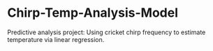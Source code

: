 # Chirp-Temp-Analysis-Model
Predictive analysis project: Using cricket chirp frequency to estimate temperature via linear regression.
